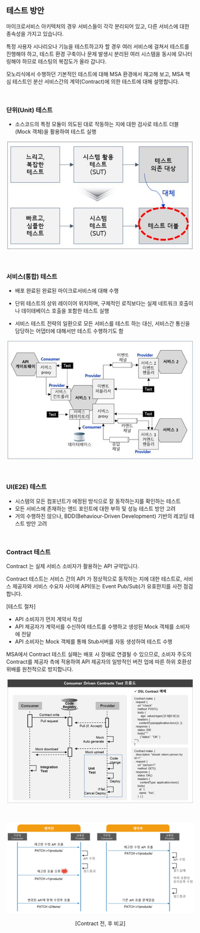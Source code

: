 ## 테스트 방안 

마이크로서비스 아키텍처의 경우 서비스들이 각각 분리되어 있고, 다른 서비스에 대한 종속성을 가지고 있습니다.
 
특정 사용자 시나리오나 기능을 테스트하고자 할 경우 여러 서비스에 걸쳐서 테스트를 진행해야 하고, 테스트 환경 구축이나 문제 발생시 분리된 여러 시스템을 동시에 모니터링해야 하므로 테스팅의 복잡도가 올라 갑니다.

모노리식에서 수행하던 기본적인 테스트에 대해 MSA 환경에서 재고해 보고, MSA 핵심 테스트인 분산 서비스간의 계약(Contract)에 의한 테스트에 대해 설명합니다.

<br/>

### **단위(Unit) 테스트**

  - 소스코드의 특정 모듈이 의도된 대로 작동하는 지에 대한 검사로 테스트 더블(Mock 객체)을 활용하여 테스트 실행

<div style="text-align: center;">

![](/contents/02_계획단계/03/image1.jpg)

</div>
<br/>

### **서비스(통합) 테스트**

  - 배포 완료된 완료된 마이크로서비스에 대해 수행

  - 단위 테스트의 상위 레이이어 위치하며, 구체적인 로직보다는 실제 네트워크 호출이나 데이테베이스 호출을 포함한 테스트 실행

  - 서비스 테스트 전략의 일환으로 모든 서비스를 테스트 하는 대신, 서비스간 통신을 담당하는 어댑터에 대해서만 테스트 수행하기도 함

<div style="text-align: center;">

![](/contents/02_계획단계/03/image2.jpg)

</div>
<br/>

### **UI(E2E) 테스트**

  - 시스템의 모든 컴포넌트가 에정된 방식으로 잘 동작하는지를 확인하는 테스트
  - 모든 서비스에 존재하는 앤드 포인트에 대한 부하 및 성능 테스트 방안 고려
  - 거의 수행하진 않으나, BDD(Behaviour-Driven Development) 기반의 레코딩 테스트 방안 고려

<br/>

### **Contract 테스트**

Contract 는 실제 서비스 소비자가 활용하는 API 규약입니다. 

Contract 테스트는 서비스 간의 API 가 정상적으로 동작하는 지에 대한 테스트로, 서비스 제공자와 서비스 수요자 사이에 API(또는 Event Pub/Sub)가 유효한지를 사전 점검합니다.

\[테스트 절차\]

  - API 소비자가 먼저 계약서 작성
  - API 제공자가 계약서를 수신하여 테스트를 수행하고 생성된 Mock 객체를 소비자에 전달
  - API 소비자는 Mock 객체를 통해 Stub서버를 자동 생성하여 테스트 수행
  
MSA에서 Contract 테스트 실패는 배포 시 장애로 연결될 수 있으므로, 소비자 주도의 Contract를 제공자 측에 적용하여 API 제공자의 일방적인 버전 업에 따른 하위 호환성 위배를 원천적으로 방지합니다.

<div style="text-align: center;">

![](/contents/02_계획단계/03/image3.jpg)

<br/>

![](/img/02_Planning/04/image13.png)

\[Contract 전, 후 비교\]

</div>
